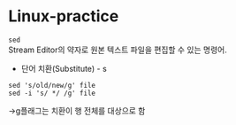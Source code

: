 # Linux-practice   

```sed```   
Stream Editor의 약자로 원본 텍스트 파일을 편집할 수 있는 명령어.   
- 단어 치환(Substitute) - s   
```
sed 's/old/new/g' file
sed -i 's/ */ /g' file
```	   
->g플래그는 치환이 행 전체를 대상으로 함



